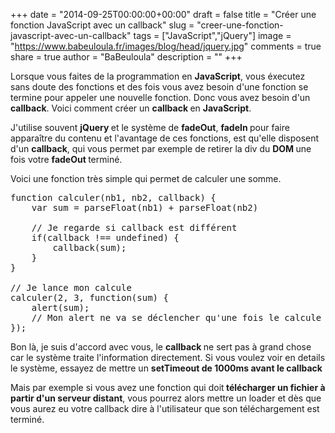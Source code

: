 +++
date = "2014-09-25T00:00:00+00:00"
draft = false
title = "Créer une fonction JavaScript avec un callback"
slug = "creer-une-fonction-javascript-avec-un-callback"
tags = ["JavaScript","jQuery"]
image = "https://www.babeuloula.fr/images/blog/head/jquery.jpg"
comments = true
share = true
author = "BaBeuloula"
description = ""
+++

<p>Lorsque vous faites de la programmation en <strong>JavaScript</strong>, vous &eacute;xecutez sans doute des fonctions et des fois vous avez besoin d&#39;une fonction se termine pour appeler une nouvelle fonction. Donc vous avez besoin d&#39;un <strong>callback</strong>. Voici comment cr&eacute;er un <strong>callback </strong>en <strong>JavaScript</strong>.</p>

<p><!--more-->J&#39;utilise souvent <strong>jQuery </strong>et le syst&egrave;me de <strong>fadeOut</strong>, <strong>fadeIn </strong>pour faire appara&icirc;tre du contenu et l&#39;avantage de ces fonctions, est qu&#39;elle disposent d&#39;un <strong>callback</strong>, qui vous permet par exemple de retirer la div du <strong>DOM </strong>une fois votre <strong>fadeOut </strong>termin&eacute;.</p>

<p>Voici une fonction tr&egrave;s simple qui permet de calculer une somme.</p>

<pre class="brush: javascript " data-pbcklang="javascript" data-pbcktabsize="4">
function calculer(nb1, nb2, callback) {
    var sum = parseFloat(nb1) + parseFloat(nb2)

    // Je regarde si callback est diff&eacute;rent
    if(callback !== undefined) {
        callback(sum);
    }
}

// Je lance mon calcule
calculer(2, 3, function(sum) {
    alert(sum);
    // Mon alert ne va se d&eacute;clencher qu&#39;une fois le calcule termin&eacute;
});</pre>

<p>Bon l&agrave;, je suis d&#39;accord avec vous,&nbsp;le <strong>callback </strong>ne sert pas &agrave; grand chose car le syst&egrave;me traite l&#39;information directement.&nbsp;Si vous voulez voir en details le syst&egrave;me, essayez de mettre un <strong>setTimeout de 1000ms avant le callback</strong></p>

<p>Mais par exemple si vous avez une fonction qui doit<strong> t&eacute;l&eacute;charger un fichier &agrave; partir d&#39;un serveur distant</strong>, vous pourrez alors mettre un loader et d&egrave;s que vous aurez eu votre callback dire &agrave; l&#39;utilisateur que son t&eacute;l&eacute;chargement est termin&eacute;.</p>

